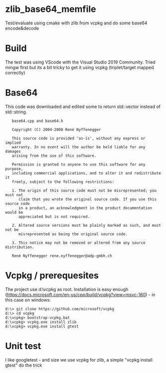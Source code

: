 # zlib_base64_memfile
Test/evaluate using cmake with zlib from vcpkg and do some base64 encode&amp;decode 

# Build
The test was using VScode with the Visual Studio 2019 Community. Tried mingw first but its a bit tricky to get it using vcpkg (triplet/target mapped correctly)

# Base64
This code was downloaded and edited some to return std::vector<char> instead of std::string.
  
```
   base64.cpp and base64.h

   Copyright (C) 2004-2008 René Nyffenegger

   This source code is provided 'as-is', without any express or implied
   warranty. In no event will the author be held liable for any damages
   arising from the use of this software.

   Permission is granted to anyone to use this software for any purpose,
   including commercial applications, and to alter it and redistribute it
   freely, subject to the following restrictions:

   1. The origin of this source code must not be misrepresented; you must not
      claim that you wrote the original source code. If you use this source code
      in a product, an acknowledgment in the product documentation would be
      appreciated but is not required.

   2. Altered source versions must be plainly marked as such, and must not be
      misrepresented as being the original source code.

   3. This notice may not be removed or altered from any source distribution.

   René Nyffenegger rene.nyffenegger@adp-gmbh.ch
```
# Vcpkg / prerequesites
The project use d:\vcpkg as root.  Installation is easy enough (https://docs.microsoft.com/en-us/cpp/build/vcpkg?view=msvc-160) - in this case on windows:
```
d:\> git clone https://github.com/microsoft/vcpkg
d:\> cd vcpkg
d:\vcpkg> bootstrap-vcpkg.bat
d:\vcpkg> vcpkg.exe install zlib
d:\vcpkg> vcpkg.exe install gtest
```

# Unit test
I like googletest - and size we use vcpkg for zlib, a simple "vcpkg install gtest" do the trick
